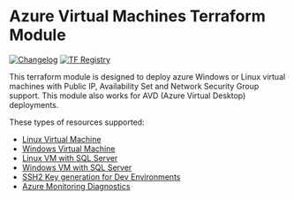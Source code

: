 # Azure Virtual Machines Terraform Module

[![Changelog](https://img.shields.io/badge/changelog-release-green.svg)](https://github.com/miljodir/terraform-azurerm-virtual-machine/wiki/main#changelog)
[![TF Registry](https://img.shields.io/badge/terraform-registry-blue.svg)](https://registry.terraform.io/modules/miljodir/virtual-machine/azurerm/)

This terraform module is designed to deploy azure Windows or Linux virtual machines with Public IP, Availability Set and Network Security Group support. This module also works for AVD (Azure Virtual Desktop) deployments.

These types of resources supported:

* [Linux Virtual Machine](https://www.terraform.io/docs/providers/azurerm/r/linux_virtual_machine.html)
* [Windows Virtual Machine](https://www.terraform.io/docs/providers/azurerm/r/windows_virtual_machine.html)
* [Linux VM with SQL Server](https://docs.microsoft.com/en-us/azure/azure-sql/virtual-machines/linux/sql-vm-create-portal-quickstart)
* [Windows VM with SQL Server](https://docs.microsoft.com/en-us/azure/azure-sql/virtual-machines/windows/sql-vm-create-portal-quickstart)
* [SSH2 Key generation for Dev Environments](https://www.terraform.io/docs/providers/tls/r/private_key.html)
* [Azure Monitoring Diagnostics](https://www.terraform.io/docs/providers/azurerm/r/monitor_diagnostic_setting.html)
